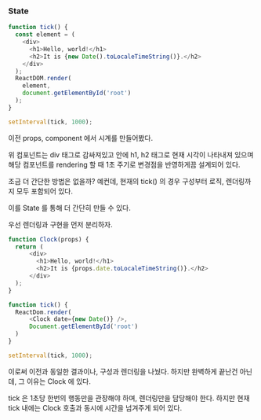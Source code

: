 ### State

```javascript
function tick() {
  const element = (
    <div>
      <h1>Hello, world!</h1>
      <h2>It is {new Date().toLocaleTimeString()}.</h2>
    </div>
  );
  ReactDOM.render(
    element,
    document.getElementById('root')
  );
}

setInterval(tick, 1000);
```

이전 props, component 에서 시계를 만들어봤다.

위 컴포넌트는 div 태그로 감싸져있고 안에 h1, h2 태그로 현재 시각이 나타내져 있으며 해당 컴포넌트를 rendering 할 때 1초 주기로
변경점을 반영하게끔 설계되어 있다.

조금 더 간단한 방법은 없을까? 예컨데, 현재의 tick() 의 경우 구성부터 로직, 렌더링까지 모두 포함되어 있다.

이를 State 를 통해 더 간단히 만들 수 있다.

우선 렌더링과 구현을 먼저 분리하자.

```javascript
function Clock(props) {
  return (
      <div>
        <h1>Hello, world!</h1>
        <h2>It is {props.date.toLocaleTimeString()}.</h2>
      </div>
  );
}

function tick() {
  ReactDom.render(
      <Clock date={new Date()} />,
      Document.getElementById('root')
  )
}

setInterval(tick, 1000);
```

이로써 이전과 동일한 결과이나, 구성과 렌더링을 나눴다. 하지만 완벽하게 끝난건 아닌데, 그 이유는 Clock 에 있다.

tick 은 1초당 한번의 행동만을 관장해야 하며, 렌더링만을 담당해야 한다. 하지만 현재 tick 내에는 Clock 호출과 동시에 시간을 넘겨주게 되어 있다.

